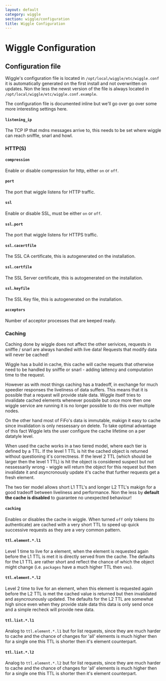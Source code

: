 ```yaml
---
layout: default
category: wiggle
section: wiggle/configuration
title: Wiggle Configuration
---
```

# Wiggle Configuration

## Configuration file
Wiggle's configuration file is located in `/opt/local/wiggle/etc/wiggle.conf` it is automatically generated on the first install and not overwritten on updates. Non the less the newst version of the file is always located in `/opt/local/wiggle/etc/wiggle.conf.example`.

The configuration file is documented inline but we'll go over go over some more interesting settings here.

#### `listening_ip`
The TCP IP that mdns messages arrive to, this needs to be set where wiggle can reach sniffle, snarl and howl.

### HTTP(S)

#### `compression`
Enable or disable compression for http, either `on` or `off`.

#### `port`
The port that wiggle listens for HTTP traffic.

#### `ssl`
Enable or disable SSL, must be either `on` or `off`.

#### `ssl.port`
The port that wiggle listens for HTTPS traffic.

#### `ssl.cacertfile`
The SSL CA certificate, this is autogenerated on the installation.

#### `ssl.certfile`
The SSL Server certificate, this is autogenerated on the installation.

#### `ssl.keyfile`
The SSL Key file, this is autogenerated on the installation.

#### `acceptors`
Number of acceptor processes that are keeped ready.

### Caching<a id="caching"></a>
<p class="bs-callout bs-callout-warning">
Caching done by wiggle does not affect the other serivices, requests in sniffle / snarl are always handled with live data! Requests that modify data will never be cached!
</p>

Wiggle has a build in cache, this cache will cache requets that otherwise need to be handled by sniffle or snarl - adding lattency and computation time to the request.

However as with most things caching has a tradeoff, in exchange for much speedier responses the liveliness of data suffers. This means that it is possible that a request will provide stale data. Wiggle itself tries to invalidate cached elements whenever possbile but once more then one wiggle service are running it is no longer possible to do this over multiple nodes.

On the other hand most of FiFo's data is immutable, makign it easy to cache since invalidation is only nessessary on delete. To take optimal advantage of this fact Wiggle lets the user configure the cache lifetime on a per datatyle level.

When used the cache works in a two tiered model, where each tier is defined by a TTL. If the level 1 TTL is hit the cached object is returned without questioning it's correctness. If the level 2 TTL (which should be larger then the level 1 TTL) is hit the object is considered suspect but not nessessarily wrong - wiggle will return the object for this request but then invalidate it and asyncronously update it's cache that further requests get a fresh element.

The two tier model allows short L1 TTL's and longer L2 TTL's makign for a good tradeoff between liveliness and performance. Non the less by **default the cache is disabled** to guarantee no unexpected behaviour!

#### `caching`
Enables or disables the cache in wiggle. When turned `off` only tokens (to authenticate) are cached with a very short TTL to speed up quick successive requests as they are a very common pattern.

#### `ttl.element.*.l1`
Level 1 time to live for a element, when the element is requested again before the L1 TTL is met it is directly served from the cache. The defaults for the L1 TTL are rather short and reflect the chance of which the object might change (i.e. `packages` have a much higher TTL then `vms`).

#### `ttl.element.*.l2`
Level 2 time to live for an element, when this element is requested again before the L2 TTL is met the cached value is returned but then invalidated and asyncrounously updated. The defaults for the L2 TTL are somewhat high since even when they provide stale data this data is only send once and a simple recheck will provide new data.

#### `ttl.list.*.l1`
Analog to `ttl.element.*.l1` but for list requests, since they are much harder to cache and the chance of changes for 'all' elements is much higher then for a single one this TTL is shorter then it's element counterpart.

#### `ttl.list.*.l2`
Analog to `ttl.element.*.l2` but for list requests, since they are much harder to cache and the chance of changes for 'all' elements is much higher then for a single one this TTL is shorter then it's element counterpart.
